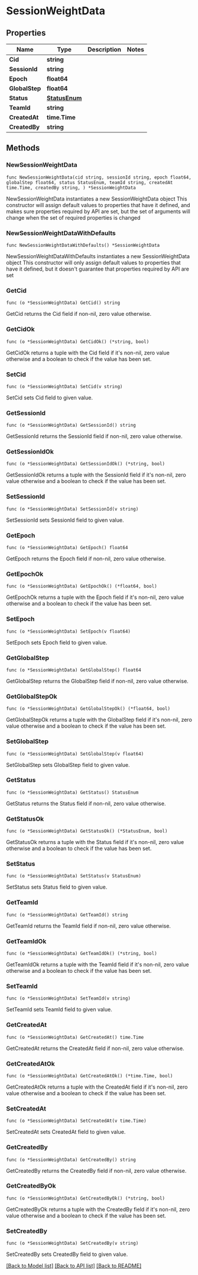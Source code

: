# SessionWeightData

## Properties

Name | Type | Description | Notes
------------ | ------------- | ------------- | -------------
**Cid** | **string** |  | 
**SessionId** | **string** |  | 
**Epoch** | **float64** |  | 
**GlobalStep** | **float64** |  | 
**Status** | [**StatusEnum**](StatusEnum.md) |  | 
**TeamId** | **string** |  | 
**CreatedAt** | **time.Time** |  | 
**CreatedBy** | **string** |  | 

## Methods

### NewSessionWeightData

`func NewSessionWeightData(cid string, sessionId string, epoch float64, globalStep float64, status StatusEnum, teamId string, createdAt time.Time, createdBy string, ) *SessionWeightData`

NewSessionWeightData instantiates a new SessionWeightData object
This constructor will assign default values to properties that have it defined,
and makes sure properties required by API are set, but the set of arguments
will change when the set of required properties is changed

### NewSessionWeightDataWithDefaults

`func NewSessionWeightDataWithDefaults() *SessionWeightData`

NewSessionWeightDataWithDefaults instantiates a new SessionWeightData object
This constructor will only assign default values to properties that have it defined,
but it doesn't guarantee that properties required by API are set

### GetCid

`func (o *SessionWeightData) GetCid() string`

GetCid returns the Cid field if non-nil, zero value otherwise.

### GetCidOk

`func (o *SessionWeightData) GetCidOk() (*string, bool)`

GetCidOk returns a tuple with the Cid field if it's non-nil, zero value otherwise
and a boolean to check if the value has been set.

### SetCid

`func (o *SessionWeightData) SetCid(v string)`

SetCid sets Cid field to given value.


### GetSessionId

`func (o *SessionWeightData) GetSessionId() string`

GetSessionId returns the SessionId field if non-nil, zero value otherwise.

### GetSessionIdOk

`func (o *SessionWeightData) GetSessionIdOk() (*string, bool)`

GetSessionIdOk returns a tuple with the SessionId field if it's non-nil, zero value otherwise
and a boolean to check if the value has been set.

### SetSessionId

`func (o *SessionWeightData) SetSessionId(v string)`

SetSessionId sets SessionId field to given value.


### GetEpoch

`func (o *SessionWeightData) GetEpoch() float64`

GetEpoch returns the Epoch field if non-nil, zero value otherwise.

### GetEpochOk

`func (o *SessionWeightData) GetEpochOk() (*float64, bool)`

GetEpochOk returns a tuple with the Epoch field if it's non-nil, zero value otherwise
and a boolean to check if the value has been set.

### SetEpoch

`func (o *SessionWeightData) SetEpoch(v float64)`

SetEpoch sets Epoch field to given value.


### GetGlobalStep

`func (o *SessionWeightData) GetGlobalStep() float64`

GetGlobalStep returns the GlobalStep field if non-nil, zero value otherwise.

### GetGlobalStepOk

`func (o *SessionWeightData) GetGlobalStepOk() (*float64, bool)`

GetGlobalStepOk returns a tuple with the GlobalStep field if it's non-nil, zero value otherwise
and a boolean to check if the value has been set.

### SetGlobalStep

`func (o *SessionWeightData) SetGlobalStep(v float64)`

SetGlobalStep sets GlobalStep field to given value.


### GetStatus

`func (o *SessionWeightData) GetStatus() StatusEnum`

GetStatus returns the Status field if non-nil, zero value otherwise.

### GetStatusOk

`func (o *SessionWeightData) GetStatusOk() (*StatusEnum, bool)`

GetStatusOk returns a tuple with the Status field if it's non-nil, zero value otherwise
and a boolean to check if the value has been set.

### SetStatus

`func (o *SessionWeightData) SetStatus(v StatusEnum)`

SetStatus sets Status field to given value.


### GetTeamId

`func (o *SessionWeightData) GetTeamId() string`

GetTeamId returns the TeamId field if non-nil, zero value otherwise.

### GetTeamIdOk

`func (o *SessionWeightData) GetTeamIdOk() (*string, bool)`

GetTeamIdOk returns a tuple with the TeamId field if it's non-nil, zero value otherwise
and a boolean to check if the value has been set.

### SetTeamId

`func (o *SessionWeightData) SetTeamId(v string)`

SetTeamId sets TeamId field to given value.


### GetCreatedAt

`func (o *SessionWeightData) GetCreatedAt() time.Time`

GetCreatedAt returns the CreatedAt field if non-nil, zero value otherwise.

### GetCreatedAtOk

`func (o *SessionWeightData) GetCreatedAtOk() (*time.Time, bool)`

GetCreatedAtOk returns a tuple with the CreatedAt field if it's non-nil, zero value otherwise
and a boolean to check if the value has been set.

### SetCreatedAt

`func (o *SessionWeightData) SetCreatedAt(v time.Time)`

SetCreatedAt sets CreatedAt field to given value.


### GetCreatedBy

`func (o *SessionWeightData) GetCreatedBy() string`

GetCreatedBy returns the CreatedBy field if non-nil, zero value otherwise.

### GetCreatedByOk

`func (o *SessionWeightData) GetCreatedByOk() (*string, bool)`

GetCreatedByOk returns a tuple with the CreatedBy field if it's non-nil, zero value otherwise
and a boolean to check if the value has been set.

### SetCreatedBy

`func (o *SessionWeightData) SetCreatedBy(v string)`

SetCreatedBy sets CreatedBy field to given value.



[[Back to Model list]](../README.md#documentation-for-models) [[Back to API list]](../README.md#documentation-for-api-endpoints) [[Back to README]](../README.md)


